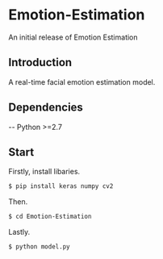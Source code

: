 # Emotion-Estimation
An initial release of Emotion Estimation

## Introduction ##
A real-time facial emotion estimation model.

## Dependencies ## 
-- Python >=2.7

## Start ##
Firstly, install libaries.  
```bash
$ pip install keras numpy cv2
```
Then.
```bash
$ cd Emotion-Estimation
```
Lastly.
```bash
$ python model.py
```
